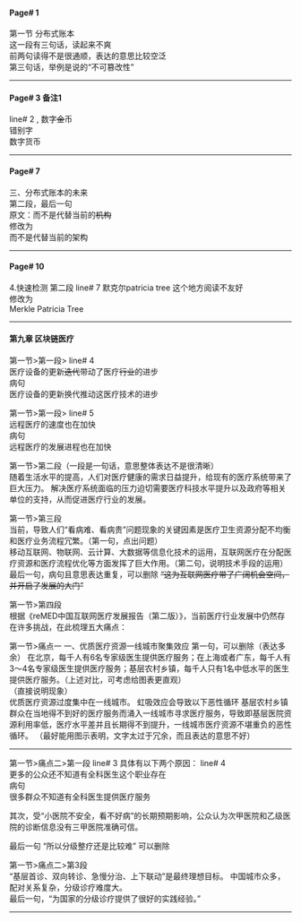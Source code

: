#### Page# 1  
第一节  分布式账本    
这一段有三句话，读起来不爽    
前两句读得不是很通顺，表达的意思比较空泛   
第三句话，举例是说的“不可篡改性”   

___

#### Page# 3  备注1
line# 2 , 数字~~金~~币   
错别字    
数字货币
___

#### Page# 7
三、分布式账本的未来   
第二段，最后一句    
原文：而不是代替当前的~~机构~~  
修改为  
而不是代替当前的架构
___
#### Page# 10
4.快速检测  第二段 line# 7  默克尔patricia tree
这个地方阅读不友好   
修改为   
Merkle Patricia Tree
___
#### 第九章 区块链医疗
第一节>第一段> line# 4    
医疗设备的更新~~迭代~~带动了医疗~~行业~~的进步  
病句    
医疗设备的更新换代推动这医疗技术的进步 

第一节>第一段> line# 5    
远程医疗的速度也在加快   
病句    
远程医疗的发展进程也在加快        

第一节>第二段（一段是一句话，意思整体表达不是很清晰）   
随着生活水平的提高，人们对医疗健康的需求日益提升，给现有的医疗系统带来了巨大压力。
解决医疗系统面临的压力迫切需要医疗科技水平提升以及政府等相关单位的支持，从而促进医疗行业的发展。


第一节>第三段    
当前，导致人们“看病难、看病贵”问题现象的关键因素是医疗卫生资源分配不均衡和医疗业务流程冗繁。（第一句，点出问题）   
移动互联网、物联网、云计算、大数据等信息化技术的运用，互联网医疗在分配医疗资源和医疗流程优化等方面发挥了巨大作用。（第二句，说明技术手段的运用）    
最后一句，病句且意思表达重复，可以删除 ~~“这为互联网医疗带了广阔机会空间，并开启了发展的大门”~~   

第一节>第四段   
根据《reMED中国互联网医疗发展报告（第二版）》，当前医疗行业发展中仍然存在许多挑战，在此梳理五大痛点：   

第一节>痛点一
一、优质医疗资源一线城市聚集效应
第一句，可以删除（表达多余）
在北京，每千人有6名专家级医生提供医疗服务；在上海或者广东，每千人有3～4名专家级医生提供医疗服务；基层农村乡镇，每千人只有1名中低水平的医生提供医疗服务。（上述对比，可考虑给图表更直观）     
（直接说明现象）   
优质医疗资源过度集中在一线城市。  虹吸效应会导致以下恶性循环
基层农村乡镇群众在当地得不到好的医疗服务而涌入一线城市寻求医疗服务，导致即基层医院资源利用率低，医疗水平差并且长期得不到提升，一线城市医疗资源不堪重负的恶性循环。
（最好能用图示表明，文字太过于冗余，而且表达的意思不好）
___   

第一节>痛点二>第一段
line# 3  具体有以下两个原因：
line# 4   
更多的公众还不知道有全科医生这个职业存在   
病句  
很多群众不知道有全科医生提供医疗服务   

其次，受“小医院不安全，看不好病”的长期预期影响，公众认为次甲医院和乙级医院的诊断信息没有三甲医院准确可信。

最后一句 “所以分级整疗还是比较难” 可以删除    



第一节>痛点二>第3段   
“基层首诊、双向转诊、急慢分治、上下联动”是最终理想目标。
中国城市众多，配对关系复杂，分级诊疗难度大。   
最后一句，“为国家的分级诊疗提供了很好的实践经验。”
___ 
